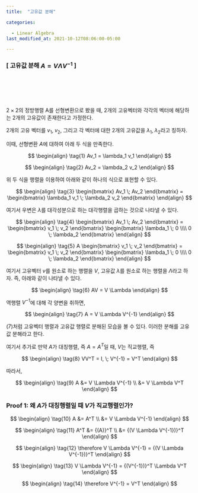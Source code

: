 ```yaml
---
title:  "고유값 분해"

categories:

  - Linear Algebra
last_modified_at: 2021-10-12T08:06:00-05:00

---
```


### \[ **고유값 분해** $A = V \Lambda V^{-1}$ \]

<br/>
<br/>
<br/>
<br/>

$2 \times 2$의 정방행렬 A를 선형변환으로 봤을 때, 2개의 고유벡터와 각각의 벡터에 해당하는 2개의 고유값이 존재한다고 가정한다. 

2개의 고유 벡터를 $v_1, \; v_2$,  그리고 각 벡터에 대한 2개의 고유값을 $\lambda_1, \; \lambda_2$라고 칭하자. 

이때, 선형변환 $A$에 대하여 아래 두 식을 만족한다. 

$$
\begin{align} 
\tag{1} 
Av_1 = \lambda_1 v_1
\end{align}
$$

$$
\begin{align} 
\tag{2}
Av_2 = \lambda_2 v_2
\end{align}
$$

위 두 식을 행렬을 이용하여 아래와 같이 하나의 식으로 표현할 수 있다. 

$$
\begin{align} 
\tag{3}
\begin{bmatrix} Av_1 \; Av_2 \end{bmatrix} = \begin{bmatrix} \lambda_1 v_1 \; \lambda_2 v_2 \end{bmatrix} 
\end{align}
$$

여기서 우변은 $\lambda$를 대각성분으로 하는 대각행렬을 곱하는 것으로 나타낼 수 있다. 

$$
\begin{align} 
\tag{4}
\begin{bmatrix} Av_1 \; Av_2 \end{bmatrix} = \begin{bmatrix} v_1 \; v_2 \end{bmatrix} \begin{bmatrix} \lambda_1 \; 0 \\\\ 0 \; \lambda_2 \end{bmatrix} 
\end{align}
$$

$$
\begin{align} 
\tag{5}
A \begin{bmatrix} v_1 \; v_2 \end{bmatrix} = \begin{bmatrix} v_1 \; v_2 \end{bmatrix} \begin{bmatrix} \lambda_1 \; 0 \\\\ 0 \; \lambda_2 \end{bmatrix} 
\end{align}
$$

여기서 고유벡터 $v$를 원소로 하는 행렬을 $V$,  고유값 $\lambda$를 원소로 하는 행렬을 $\Lambda$라고 하자. 즉, 아래와 같이 나타낼 수 있다. 

$$
\begin{align} 
\tag{6}
AV = V \Lambda
\end{align}
$$ 

역행렬 $V^{-1}$에 대해 각 양변을 취하면,

$$
\begin{align} 
\tag{7}
A = V \Lambda V^{-1}
\end{align}
$$ 

(7)처럼 고유벡터 행렬과 고유값 행렬로 분해된 모습을 볼 수 있다. 이러한 분해를 고유값 분해라고 한다. 

여기서 추가로 만약 $A$가 대칭행렬, 즉 $A = A^T$일 때, $V$는 직교행렬, 즉 

$$
\begin{align} 
\tag{8}
VV^T = I, \; V^{-1} = V^T
\end{align}
$$

따라서,

$$
\begin{align} 
\tag{9}
A &= V \Lambda V^{-1} \\
  &= V \Lambda V^T
\end{align}
$$

### Proof 1: 왜 $A$가 대칭행렬일 때 $V$가 직교행렬인가?

$$
\begin{align} 
\tag{10}
A &= A^T \\
  &= V \Lambda V^{-1} 
\end{align}
$$

$$
\begin{align} 
\tag{11}
A^T &= {(A)}^T \\
    &= {(V \Lambda V^{-1})}^T
\end{align}
$$ 

$$
\begin{align} 
\tag{12}
\therefore V \Lambda V^{-1} = {(V \Lambda V^{-1})}^T 
\end{align}
$$

$$
\begin{align} 
\tag{13}
V \Lambda V^{-1} = {(V^{-1})}^T \Lambda V^T
\end{align}
$$

$$
\begin{align} 
\tag{14}
\therefore V^{-1} = V^T
\end{align}
$$ 
